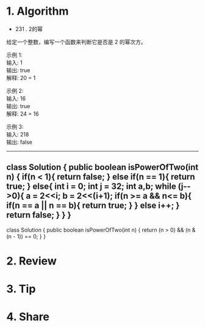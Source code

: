 # 1. Algorithm

- 231 .  2的幂   
  
给定一个整数，编写一个函数来判断它是否是 2 的幂次方。
  
示例 1:  
输入: 1   
输出: true  
解释: 20 = 1  
  
示例 2:  
输入: 16  
输出: true  
解释: 24 = 16
  
示例 3:  
输入: 218  
输出: false
  
---



class Solution {
    public boolean isPowerOfTwo(int n) {
        if(n < 1){
            return false;
        }
        else if(n == 1){
            return true;
        }
        else{
            int i = 0;
            int j = 32;
            int a,b;
            while (j-- >0){
                a = 2<<i;
                b = 2<<(i+1);
                if(n >= a && n<= b){
                    if(n == a || n == b){
                        return true;
                    }
                }
                else
                    i++; 
            }
            return false;
        }
    }
}
---
class Solution {
    public boolean isPowerOfTwo(int n) {
        return (n > 0) && (n & (n - 1)) == 0;
    }
}


# 2. Review
# 3. Tip
# 4. Share
